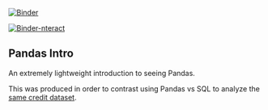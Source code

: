 [![Binder](https://mybinder.org/badge.svg)](https://mybinder.org/v2/gh/josephofiowa/data-science-intro-credit-data/master)

[![Binder-nteract](https://media.githubusercontent.com/media/nteract/logos/master/nteract_logo_cube_book/exports/images/svg/nteract_badge.svg)](https://mybinder.org/v2/gh/josephofiowa/data-science-intro-credit-data/master?urlpath=nteract)


## Pandas Intro

An extremely lightweight introduction to seeing Pandas.

This was produced in order to contrast using Pandas vs SQL to analyze the [same credit dataset](https://data.world/josephofiowa/credit-market-sql-practice/workspace/data-dictionary).

